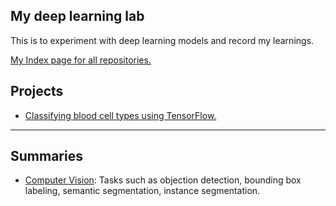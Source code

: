 ## My deep learning lab
This is to experiment with deep learning models and record my learnings.

[My Index page for all repositories.](https://github.com/zxfsheep/Index/blob/master/README.md)

## Projects

* [Classifying blood cell types using TensorFlow.](https://github.com/zxfsheep/deep-learning-lab/blob/master/blood_cell.ipynb)

---

## Summaries

* [Computer Vision](https://github.com/zxfsheep/deep-learning-lab/blob/master/summaries/Vision.md): Tasks such as objection detection, bounding box labeling, semantic segmentation, instance segmentation.
